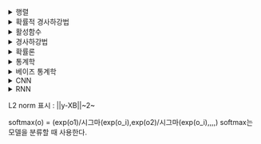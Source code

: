 <details><summary>행렬</summary>

![image](https://user-images.githubusercontent.com/63588046/149851781-065a0ca0-c514-4afb-b4e6-4f8d6412b95d.png)

![image](https://user-images.githubusercontent.com/63588046/149852171-8e835976-649c-4663-8ad1-71bab87114c7.png)

위 식을 사용하면 증명 가능 (기억하자!!)

</details> 


<details><summary>확률적 경사하강법</summary>

![image](https://user-images.githubusercontent.com/63588046/149854382-425bd18d-ed58-4aed-a523-e6523e73d483.png)

일부 데이터의 t+1번째 상태는 loss함수의 grad 값을 뺀다.  일부 데이터들의 grad의 평균은 전체 데이터의 grad와 거의 수렴한다.
데이터 중에서 한개 또는 일부 활용하여업데이트
여러개의 지점에서 경사하강법을 사용하므로 local minimum에 빠지지 않을 확률이 높음
^ : hat 으로 벡터라는 의미를 가짐
</details>

<details><summary> 활성함수 </summary>
  
![image](https://user-images.githubusercontent.com/63588046/149858244-1f353adb-8d10-450b-90d6-9b55aa988880.png)

비선형 함수로서 딥러닝을 비선형으로 만들어서 학습하게 만든다.
특히 relu가 가장 많이 사용된다.
</details>

<details><summary> 경사하강법 </summary>
  
  ![image](https://user-images.githubusercontent.com/63588046/149860872-f9017600-6151-4cd5-9de5-3ced3642df7e.png)
  
  chain rule을 사용해서 연속적으로 weight를 업데이트한다.
  
</details>


<details><summary> 확률론 </summary>
  
  * L2 노름 : 예측 오차의 **분산 최소화** 하는 방향으로 학습 유도
  * 교차 엔트로피 : 모델의 **불확실성 최소화**하는 방향으로 학습
  
  * 이산형 확률변수 : 확률변수가 가질 수 있는 **모든 경우의 수**  고려
  * 연속형 확률변수 : 데이터 공간에 정의된 확률변수의 밀도(density) 위에서 적분을 통해 모델링
  
  (**밀도**란 **누적확률분포의 변화율**을 모델링 하는 것)
  
  * 기댓값
  각각의 사건에 일어날 확률들을 곱한것을 다 합침
  
  ![image](https://user-images.githubusercontent.com/63588046/149862219-46ecaa22-01b0-4182-bc0e-e6d4e2b95f6a.png)
  
  => 분산, 첨도, 공분산에 이용 가능
  
  ![image](https://user-images.githubusercontent.com/63588046/149862329-257c1f5a-4f4b-471e-bef9-ea21f1b51f1a.png)
  
  (첨도 : 확률분포의 꼬리가 두꺼운 정도, 첨도=3이면 정규분포에 가깝다)

  * 몬테카를로 샘플링
  
  확률분포를 모를때 데이터를 이용하여 기댓값을 계산하는 방법 (샘플링 사용)
  
  이산형이든 연속적이든 상관 x
  
  반드시 **독립적**으로 샘플링 해야됨(대수의 법칙을 수렴성 보장)
  
  ![image](https://user-images.githubusercontent.com/63588046/149862846-534f8209-20c0-4ba0-a626-f99575da7274.png)
  
</details>


<details><summary> 통계학 </summary>
  
  * 통계적 모델링은 적절한 가정위에서 확률분포 추정
  * 유한한 개수의 데이터로 모집단 분포 정확히 파악 X -> 근사적 확률분포 추정
  * 모수적 방법론 : 데이터가 특정 확률분포 따른다고 가정한 후 그 분포를 결정하는 모수(parameter) 추정
  * 비모수적 방법론 : 특정 확률분포 가정 X, 모델의 구조 및 파라미터 개수 바꾸는 과정 
  
  * 확률 분포 예시
  
  베르누이분포 : 데이터가 2개의 값만 가짐(0 or 1)
  
  카테고리분포 : 데이터가 n개의 이산적 값 가짐
  
  베타분포 : 데이터가 [0,1]사이에서 값 가짐
  
  감마분포/로그정규분포 : 데이터가 양수 값만 가짐
  
  정규분포/라플라스분포 : 데이터가 R 전체 
  
  
  (파라미터 존재!!, 무한히 많거나 유연히 바뀜 )(일반적인 인공지능은 비모수)
  * 데이터 생성 원리 먼저 고려 -> 확률분포 가정
  * 표집 분포 : 표본 평균과 표본 분산과의 분포 != 표본 분포
  * 표집분포는 **샘플링에 평균** 으로 분포를 만듬
  
  ![image](https://user-images.githubusercontent.com/63588046/149907271-723bf15b-7e20-4e3f-9e6f-4dbc337bebbe.png)
  
  
  * 최대가능도 추정법 : 가장 가능성이 높은 모수 추정 방법 (데이터가 존재할 때 파라미터 찾는 것)
  
  ![image](https://user-images.githubusercontent.com/63588046/149910531-e161299a-1093-470b-bf47-40d8546df981.png)
  
  데이터가 독립적일때는 **로그 가능도**로 최적화
  
  (사용하는 이유 : 곱셈->덧셈으로 연산 가능(속도 굿, 최적화))
  
  로그가능도는 최대값을 찾으므로 음의 로그가능도를 가지고 최적화
  ![image](https://user-images.githubusercontent.com/63588046/149910697-a84fd93e-452b-459e-a538-413a17f70cfa.png)
  
 
  
  (표본분포는 정규분포가 될 수 없을수도 있지만 N이 커지면 표집분포는 정규분포가 된다.)

  * 정규분포에서 로그가능도 구하기
  
  ![image](https://user-images.githubusercontent.com/63588046/150072970-cdb2a477-686f-4661-945e-e43fc9eb83f5.png)
  
  => 최대 가능도로 바꾸려면 지수안에 넣어야함!!!!
  
  * 카테고리 분포에서 최대가능도 구하기
  카테고리 분포 Multinoulli(x; p1,p2,,,,pd) 단 모든 p들의 합은 1
  
  ![image](https://user-images.githubusercontent.com/63588046/150046876-391392f9-3b97-4550-bfb4-9c3e1f150f2f.png)
  
  * 라그랑주 승수법
  g(x, y)=k 인 조건에서 f(x, y)를 최대화할때 사용하는 방식
  g를 0으로 만들고 f와 g 의 grad 값이 동일하다고 가정하고 푼다.
  
  <pre><code> EX. 양수 x1,x2,,,xn의 합이 n일때 곱의 최대값은?</code></pre>
  
  ![image](https://user-images.githubusercontent.com/63588046/150055392-cba2c589-d39f-4fdd-9acb-c53b9b45248d.png)
 
  
  ![image](https://user-images.githubusercontent.com/63588046/150046972-235b1a3f-ce22-48bd-b21e-9fdc613397f2.png)
  
  ![image](https://user-images.githubusercontent.com/63588046/150047114-86934fbf-742e-4f32-a253-9d002b60e052.png)
  
  * 딥러닝 최대 가능도 추정
  분류문제에서는 softmax 벡터 (p1,,,pk) 모델링, 이때 y=(y1,,,yk)는 정답 레이블
  
  ![image](https://user-images.githubusercontent.com/63588046/150047658-03620076-4046-4c6b-94a6-8089a96da1cc.png)
  
  * 확률 분포의 거리 구하기 (확률 분포 P와 Q의 거리 구하기)
  1. 총변동 거리(TV)
  2. 쿨백-라이블러 발산 (KL)
  3. 바슈타인 거리 (Wasserstein Distance)
  4. IS, 
  * 총변동 거리(TV) : 두 확률 측도의 측정값이 벌어질 수 있는 값중 가장 큰 값(두 확률분포의 확률밀도함수가 겹치지 않으면 무조건 1)
  
  * KL
  분류 : **정답 레이블 P와 모델 예측 Q의 최대가능도 = KL 최소화**
  
  => 엔트로피 값은 상수임(p값은 고정되어 있으므로) 즉 KL 최소화는 크로스 엔트로피의 최소화를 의미함
  
  => 크로스 엔트로피 식은 로그가능도의 음수 붙이는 것과 동일
  
  => 크로스 엔트로피 최소화 = 로그 가능도 최대화
  
  ![image](https://user-images.githubusercontent.com/63588046/150049172-afecd54e-7ade-4bf5-b1ed-d78ff8781743.png)
  
  ![image](https://user-images.githubusercontent.com/63588046/150049207-9845a62b-8631-44db-a23c-c9ba64223dd6.png)
  
  </details> 
  
  
<details><summary> 베이즈 통계학 </summary>
  
  * 베이지안
  A 가 주어질때 B가 일어날 확률 -> B가 주어질때 A가 일어날 확률로 바꿈
  
  ![image](https://user-images.githubusercontent.com/63588046/150062503-6bf3d10b-d011-4a33-9dfa-10e4deaf0018.png)
  
  사전확률 : 데이터를 분석하기 전에 가설에 의해 생기는 확률
  
  Evidence : 데이터의 분포
  
  likelihood : 주어진 파라미터에서 D 분포가 관찰될 확률
  
  
   <pre><code> EX. Covid의 발병률이 10%로 알려져있다. 실제로 Covid에 걸렸을때 검진될 확률 99%, 실제로 걸리지 않았을 때 오검진 확률 1%
   어떤 사람이 질병에 걸렸다고 검진결과가 나왔을 때 정말로 Covid에 감염되었을 확률은?</code></pre>
  
  ![image](https://user-images.githubusercontent.com/63588046/150063434-fc1cdedb-d548-4579-888f-998a7b6dc14a.png)
  
  * 조건부 확률 시각화
  
  ![image](https://user-images.githubusercontent.com/63588046/150063748-9dfbdf91-9c83-4202-be34-7a33f77ee27b.png)
  
  * 조건부 확률로 인과관계 해석하면 안된다!!
  * **인과관계**를 가지고 예측 모형을 만들면 **강경한 모형**을 만들 수 있다.
  * 인과관계를 알아내기 위해서는 **중첩요인**을 제거하고 원인에 해당하는 변수만의 인간관계를 만들어야 한다. 
  
  (Ex. 키와 지능을 평가할때 나의!!의 요인 제거)
  
  
  </details>
  
  
  

<details><summary> CNN </summary>
  
  ![image](https://user-images.githubusercontent.com/63588046/150079904-c7bbd0a5-df84-4407-b6f0-dbac5c8f8be3.png)
  
  * convolution 연산 : 국수적으로 신호를 진폭, 감소
  * 정의역 내에서 계속 움직여도 커널은 변하지 않음
  * lacal하게 적용 (주어진 정보 증폭 or 감소)
  
  * Covn 장점
  1. parameter 축소 가능
  
  2. filter 수를 늘릴 수 있다(이미지는 주변 filter에 영향 많이 받아서 filter수 늘리는 것은 매우 좋음)=>공간감 생성
  
  
  Conv2d 연산 후 출력 크기
  
  ![image](https://user-images.githubusercontent.com/63588046/150099586-89b2da7d-a628-48e4-96d9-00336da973c6.png)
  
  * 연산할 때 채널의 개수만큼 커널의 개수 필요
  * convolution 연산은 역전파할때 convolution 연산이 나옴 (convolution 미분해도 convolution)
  
  ![image](https://user-images.githubusercontent.com/63588046/150099997-1b55ba48-1a0d-491b-b5ff-88c2fbaae56b.png)
  
  * convolution 연산 결과
  
  ![image](https://user-images.githubusercontent.com/63588046/150101528-64d93d64-2bdf-4f49-939d-a313198c7eb6.png)
  
  * 역전파 - 입력값 변화 (델타는 미분값)
  
  ![image](https://user-images.githubusercontent.com/63588046/150103238-501a9742-be2b-4890-8891-74a2c4af5188.png)
  
  * 역전파 - 커널값 변화
  
  ![image](https://user-images.githubusercontent.com/63588046/150102338-d06a8445-635b-470a-a13f-b7794dc0fc29.png)
  
  *최종
  
  ![image](https://user-images.githubusercontent.com/63588046/150102439-661deb03-8d35-499e-bfdc-a2d01704a0d8.png)

  </details>




<details><summary> RNN </summary>
  
  * 시퀀스 데이터
  소리, 문자열, 주가 등의 데이터 (과거 정보에 손실이나 순서가 바뀌면 X)
  
  * 시퀀스 데이터는 이전 정보를 가지고 앞으로 발생할 데이터의 확률분포를 다루기 때문에 조건부확률 사용
  * AR(Autoregressive Model) : 과거 모든 데이터 가지고 학습하는 것이 아니라 고정된 길이만큼의 시퀀스만 사용하는 경우
  
  ![image](https://user-images.githubusercontent.com/63588046/150106206-9f279b73-78ad-4f50-9aba-6a0c6b0f2c70.png)
  
  * 잠재 변수 : 바로 이전 정보를 제외한 나머지정보로 모델을 만든것
  
  ![image](https://user-images.githubusercontent.com/63588046/150106431-23f61dd8-f30a-4b84-8de8-7508b439425e.png)
  
  * RNN 모형
  
  ![image](https://user-images.githubusercontent.com/63588046/150106721-56383742-4838-43f6-ae6d-8c3e1c5e1745.png)
  
  * MLP와 유사한 모양, 이전 순서의 잡재변수와 현재 입력을 활용하여 모델링
  * RNN의 역전파는 잠재변수의 연결그래프에 따라 순차적으로 계산 
  * BPTT : RNN의 역전파 방법
  
  ![image](https://user-images.githubusercontent.com/63588046/150247378-b8defc53-1a9d-41e2-8c1c-697824ea9c22.png)
  
  * 미분값이 1 이상이거나 너무 작으면 학습이 불안정해짐
  
  ![image](https://user-images.githubusercontent.com/63588046/150297741-0b8b04fc-e876-48fc-89c0-3863d43cbea6.png)
  
  * 길이가 길어질수록 과거 정보에 대한 정보 소실이 커진다.
  
  => truncated BPTT : 모든 데이터 계산 X 길이를 끊고 계산
  
  </details>


L2 norm 표시 : ||y-XB||~2~

softmax(o) = (exp(o1)/시그마(exp(o_i),exp(o2)/시그마(exp(o_i),,,,)
softmax는 모델을 분류할 때 사용한다.


  
  
